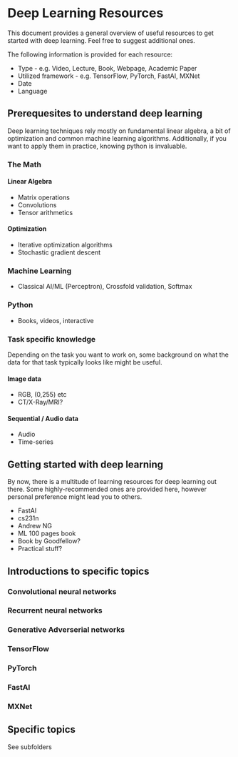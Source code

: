 # Deep Learning Resources
This document provides a general overview of useful resources to get started with deep learning. Feel free to suggest additional ones.

The following information is provided for each resource:
* Type - e.g. Video, Lecture, Book, Webpage, Academic Paper
* Utilized framework - e.g. TensorFlow, PyTorch, FastAI, MXNet
* Date 
* Language
## Prerequesites to understand deep learning
Deep learning techniques rely mostly on fundamental linear algebra, a bit of optimization and common machine learning algorithms. Additionally, if you want to apply them in practice, knowing python is invaluable. 
### The Math
#### Linear Algebra
* Matrix operations
* Convolutions
* Tensor arithmetics
#### Optimization
* Iterative optimization algorithms
* Stochastic gradient descent
### Machine Learning
* Classical AI/ML (Perceptron), Crossfold validation, Softmax 
### Python
* Books, videos, interactive
### Task specific knowledge
Depending on the task you want to work on, some background on what the data for that task typically looks like might be useful.
#### Image data
* RGB, (0,255) etc
* CT/X-Ray/MRI?
#### Sequential / Audio data
* Audio
* Time-series
## Getting started with deep learning
By now, there is a multitude of learning resources for deep learning out there. Some highly-recommended ones are provided here, however personal preference might lead you to others.
* FastAI
* cs231n
* Andrew NG
* ML 100 pages book
* Book by Goodfellow?
* Practical stuff?
## Introductions to specific topics
### Convolutional neural networks
### Recurrent neural networks
### Generative Adverserial  networks
### TensorFlow
### PyTorch
### FastAI
### MXNet
## Specific topics
See subfolders
